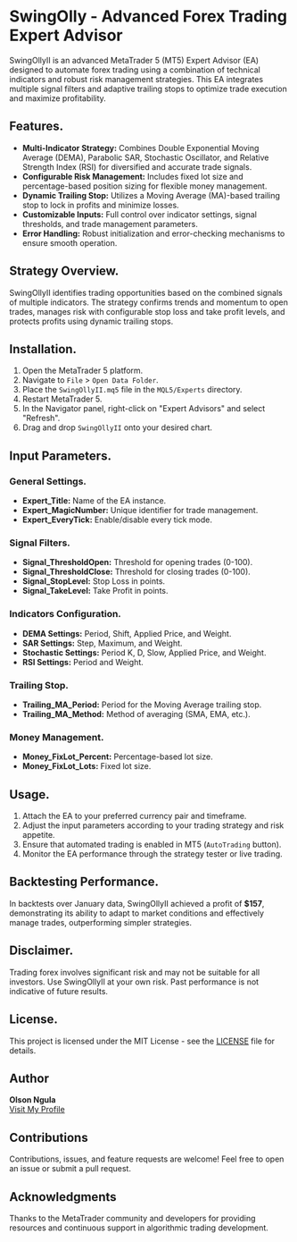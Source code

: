 # SwingOlly - Advanced Forex Trading Expert Advisor  

SwingOllyII is an advanced MetaTrader 5 (MT5) Expert Advisor (EA) designed to automate forex trading using a combination of technical indicators and robust risk management strategies. This EA integrates multiple signal filters and adaptive trailing stops to optimize trade execution and maximize profitability.

## Features.

- **Multi-Indicator Strategy:** Combines Double Exponential Moving Average (DEMA), Parabolic SAR, Stochastic Oscillator, and Relative Strength Index (RSI) for diversified and accurate trade signals.
- **Configurable Risk Management:** Includes fixed lot size and percentage-based position sizing for flexible money management.
- **Dynamic Trailing Stop:** Utilizes a Moving Average (MA)-based trailing stop to lock in profits and minimize losses.
- **Customizable Inputs:** Full control over indicator settings, signal thresholds, and trade management parameters.
- **Error Handling:** Robust initialization and error-checking mechanisms to ensure smooth operation.

## Strategy Overview.

SwingOllyII identifies trading opportunities based on the combined signals of multiple indicators. The strategy confirms trends and momentum to open trades, manages risk with configurable stop loss and take profit levels, and protects profits using dynamic trailing stops.

## Installation.

1. Open the MetaTrader 5 platform.
2. Navigate to `File` > `Open Data Folder`.
3. Place the `SwingOllyII.mq5` file in the `MQL5/Experts` directory.
4. Restart MetaTrader 5.
5. In the Navigator panel, right-click on "Expert Advisors" and select "Refresh".
6. Drag and drop `SwingOllyII` onto your desired chart.

## Input Parameters.

### General Settings.
- **Expert_Title:** Name of the EA instance.
- **Expert_MagicNumber:** Unique identifier for trade management.
- **Expert_EveryTick:** Enable/disable every tick mode.

### Signal Filters.
- **Signal_ThresholdOpen:** Threshold for opening trades (0-100).
- **Signal_ThresholdClose:** Threshold for closing trades (0-100).
- **Signal_StopLevel:** Stop Loss in points.
- **Signal_TakeLevel:** Take Profit in points.

### Indicators Configuration.
- **DEMA Settings:** Period, Shift, Applied Price, and Weight.
- **SAR Settings:** Step, Maximum, and Weight.
- **Stochastic Settings:** Period K, D, Slow, Applied Price, and Weight.
- **RSI Settings:** Period and Weight.

### Trailing Stop.
- **Trailing_MA_Period:** Period for the Moving Average trailing stop.
- **Trailing_MA_Method:** Method of averaging (SMA, EMA, etc.).

### Money Management.
- **Money_FixLot_Percent:** Percentage-based lot size.
- **Money_FixLot_Lots:** Fixed lot size.

## Usage.

1. Attach the EA to your preferred currency pair and timeframe.
2. Adjust the input parameters according to your trading strategy and risk appetite.
3. Ensure that automated trading is enabled in MT5 (`AutoTrading` button).
4. Monitor the EA performance through the strategy tester or live trading.

## Backtesting Performance.

In backtests over January data, SwingOllyII achieved a profit of **$157**, demonstrating its ability to adapt to market conditions and effectively manage trades, outperforming simpler strategies.

## Disclaimer.
Trading forex involves significant risk and may not be suitable for all investors. Use SwingOllyII at your own risk. Past performance is not indicative of future results.

## License.
This project is licensed under the MIT License - see the [LICENSE](LICENSE) file for details.

## Author
**Olson Ngula**  
[Visit My Profile](https://www.mql5.com)

## Contributions
Contributions, issues, and feature requests are welcome! Feel free to open an issue or submit a pull request.

## Acknowledgments
Thanks to the MetaTrader community and developers for providing resources and continuous support in algorithmic trading development.

